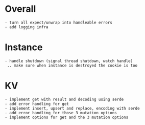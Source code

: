 # Overall
    - turn all expect/unwrap into handleable errors
    - add logging infra

# Instance
    - handle shutdown (signal thread shutdown, watch handle)
     .. make sure when instance is destroyed the cookie is too

# KV
    - implement get with result and decoding using serde
    - add error handling for get
    - implement insert, upsert and replace, encoding with serde
    - add error handling for those 3 mutation options
    - implement options for get and the 3 mutation options
